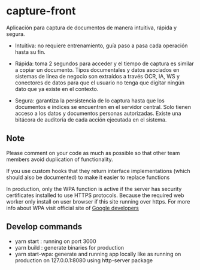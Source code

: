 # capture-front

Aplicación para captura de documentos de manera intuitiva, rápida y segura.

- Intuitiva: no requiere entrenamiento, guía paso a pasa cada operación hasta su fin.

- Rápida: toma 2 segundos para acceder y el tiempo de captura es similar a copiar un documento. Tipos documentales y datos asociados en sistemas de línea de negocio son extraídos a través OCR, IA, WS y conectores de datos para que el usuario no tenga que digitar ningún dato que ya existe en el contexto.

- Segura: garantiza la persistencia de lo captura hasta que los documentos e índices se encuentren en el servidor central. Solo tienen acceso a los datos y documentos personas autorizadas. Existe una bitácora de auditoria de cada acción ejecutada en el sistema.

## Note

Please comment on your code as much as possible so that other team members avoid duplication of functionality.

If you use custom hooks that they return interface implementations (which should also be documented) to make it easier to replace functions

In production, only the WPA function is active if the server has security certificates installed to use HTTPS protocols. Because the required web worker only install on user browser if this site running over https. For more info about WPA visit official site of [Google developers](https://developers.google.com/web/fundamentals/primers/service-workers?hl=es)

## Develop commands

- yarn start : running on port 3000
- yarn build : generate binaries for production
- yarn start-wpa: generate and running app locally like as running on production on 127.0.0.1:8080 using http-server package
